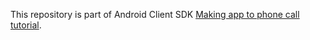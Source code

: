 This repository is part of Android Client SDK [Making app to phone call tutorial](https://developer.nexmo.com/client-sdk/tutorials/app-to-phone/introduction/kotlin).
